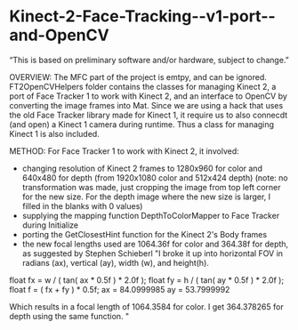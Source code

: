 Kinect-2-Face-Tracking--v1-port--and-OpenCV
===========================================

“This is based on preliminary software and/or hardware, subject to change.”

OVERVIEW:
The MFC part of the project is emtpy, and can be ignored.
FT2OpenCVHelpers folder contains the classes for managing Kinect 2, a port of Face Tracker 1 to work with Kinect 2, and an interface to OpenCV by converting the image frames into Mat.
Since we are using a hack that uses the old Face Tracker library made for Kinect 1, it require us to also connecdt (and open) a Kinect 1 camera during runtime.
Thus a class for managing Kinect 1 is also included.

METHOD:
For Face Tracker 1 to work with Kinect 2, it involved:
- changing resolution of Kinect 2 frames to 1280x960 for color and 640x480 for depth
(from 1920x1080 color and 512x424 depth)
(note: no transformation was made, just cropping the image from top left corner for the new size.  For the depth image where the new size is larger, I filled in the blanks with 0 values)
- supplying the mapping function DepthToColorMapper to Face Tracker during Initialize
- porting the GetClosestHint function for the Kinect 2's Body frames
- the new focal lengths used are 1064.36f for color and 364.38f for depth, as suggested by Stephen Schieberl
"I broke it up into horizontal FOV in radians (ax), vertical (ay), width (w), and height(h).

float fx = w / ( tan( ax * 0.5f ) * 2.0f );
float fy = h / ( tan( ay * 0.5f ) * 2.0f );
float f  = ( fx + fy ) * 0.5f;
ax = 84.0999985
ay = 53.7999992

Which results in a focal length of 1064.3584 for color. 
I get 364.378265 for depth using the same function. "



